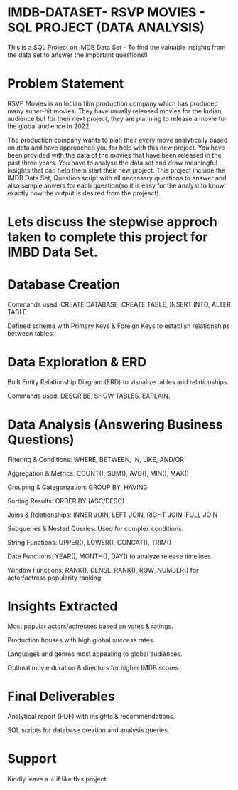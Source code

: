 # IMDB-DATASET- RSVP MOVIES - SQL PROJECT (DATA ANALYSIS)
This is a SQL Project on IMDB Data Set - To find the valuable insights from the data set to answer the important questions!!

# Problem Statement
RSVP Movies is an Indian film production company which has produced many super-hit movies. They have usually released movies for the Indian audience but for their next project, they are planning to release a movie for the global audience in 2022.

The production company wants to plan their every move analytically based on data and have approached you for help with this new project. You have been provided with the data of the movies that have been released in the past three years. You have to analyse the data set and draw meaningful insights that can help them start their new project. This project include the IMDB Data Set, Question script with all necessary questions to answer and also sample anwers for each question(so it is easy for the analyst to know exactly how the output is desired from the projesct).

# Lets discuss the stepwise approch taken to complete this project for IMBD Data Set.
 
# Database Creation

 Commands used: CREATE DATABASE, CREATE TABLE, INSERT INTO, ALTER TABLE

 Defined schema with Primary Keys & Foreign Keys to establish relationships between tables.

# Data Exploration & ERD

 Built Entity Relationship Diagram (ERD) to visualize tables and relationships.

 Commands used: DESCRIBE, SHOW TABLES, EXPLAIN.

# Data Analysis (Answering Business Questions)

Filtering & Conditions: WHERE, BETWEEN, IN, LIKE, AND/OR

Aggregation & Metrics: COUNT(), SUM(), AVG(), MIN(), MAX()

Grouping & Categorization: GROUP BY, HAVING

Sorting Results: ORDER BY (ASC/DESC)

Joins & Relationships: INNER JOIN, LEFT JOIN, RIGHT JOIN, FULL JOIN

Subqueries & Nested Queries: Used for complex conditions.

String Functions: UPPER(), LOWER(), CONCAT(), TRIM()

Date Functions: YEAR(), MONTH(), DAY() to analyze release timelines.

Window Functions: RANK(), DENSE_RANK(), ROW_NUMBER() for actor/actress popularity ranking.

# Insights Extracted

Most popular actors/actresses based on votes & ratings.

Production houses with high global success rates.

Languages and genres most appealing to global audiences.

Optimal movie duration & directors for higher IMDB scores.

# Final Deliverables

Analytical report (PDF) with insights & recommendations.

SQL scripts for database creation and analysis queries.

# Support

Kindly leave a ⭐ if like this project.
